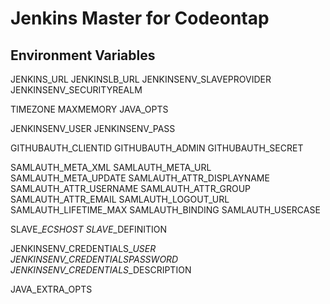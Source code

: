 # Jenkins Master for Codeontap 

## Environment Variables
JENKINS_URL
JENKINSLB_URL
JENKINSENV_SLAVEPROVIDER
JENKINSENV_SECURITYREALM

TIMEZONE
MAXMEMORY
JAVA_OPTS

JENKINSENV_USER
JENKINSENV_PASS

GITHUBAUTH_CLIENTID
GITHUBAUTH_ADMIN
GITHUBAUTH_SECRET

SAMLAUTH_META_XML
SAMLAUTH_META_URL
SAMLAUTH_META_UPDATE
SAMLAUTH_ATTR_DISPLAYNAME
SAMLAUTH_ATTR_USERNAME
SAMLAUTH_ATTR_GROUP
SAMLAUTH_ATTR_EMAIL
SAMLAUTH_LOGOUT_URL
SAMLAUTH_LIFETIME_MAX
SAMLAUTH_BINDING
SAMLAUTH_USERCASE

SLAVE_<NAME>_ECSHOST
SLAVE_<NAME>_DEFINITION

JENKINSENV_CREDENTIALS_<NAME>_USER
JENKINSENV_CREDENTIALS_<NAME>_PASSWORD
JENKINSENV_CREDENTIALS_<NAME>_DESCRIPTION

JAVA_EXTRA_OPTS